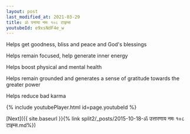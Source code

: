 ```yaml
---
layout: post
last_modified_at: 2021-03-29
title: ॐ पनाया नमः १०८ टाइम्स
youtubeId: e9xsNdF4e_w
---
```

 
 
Helps get goodness, bliss and peace and God's blessings
 
Helps remain focused, help generate inner energy 
 
Helps boost physical and mental health 
 
Helps remain grounded and generates a sense of gratitude towards the greater power 
 
Helps reduce bad karma
 
 
 
 


{% include youtubePlayer.html id=page.youtubeId %}
 
[Next]({{ site.baseurl }}{% link  split2/_posts/2015-10-18-ॐ उत्तारणाय नमः १०८ टाइम्स.md%})
 
